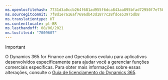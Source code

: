 ```yaml
---
ms.openlocfilehash: 7731d3a0ccb264f681ad955f6dca843aa895bfad72950f7e750efb143ae71391
ms.sourcegitcommit: 7f8d1e7a16af769adb43d1877c28fdce53975db8
ms.translationtype: HT
ms.contentlocale: pt-BR
ms.lasthandoff: 08/06/2021
ms.locfileid: "7009607"
---
```

> [!IMPORTANT]
> O Dynamics 365 for Finance and Operations evoluiu para aplicativos desenvolvidos especificamente para ajudar você a gerenciar funções comerciais específicas. Para obter mais informações sobre essas alterações, consulte o [Guia de licenciamento do Dynamics 365](https://go.microsoft.com/fwlink/p/?LinkId=866544).
 

